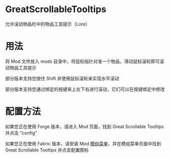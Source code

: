 # GreatScrollableTooltips
允许滚动物品栏中的物品工具提示（Lore）

# 用法
将 Mod 文件放入 mods 目录中，将鼠标指针对准一个物品，滑动鼠标滚轮即可滚动物品工具提示

部分版本支持您按住 Shift 并使用鼠标滚轮来实现水平滚动

部分版本支持您通过绑定的按键来上左下右进行滚动，它们可以在按键绑定中修改

# 配置方法
如果您正在使用 Forge 版本，请进入 Mod 页面，找到 Great Scrollable Tooltips 并点击 “config”

如果您正在使用 Fabric 版本，请安装 Mod [模组菜单](https://modrinth.com/mod/modmenu)，并在模组菜单页面中找到 Great Scrollable Tooltips 并点击配置图标
